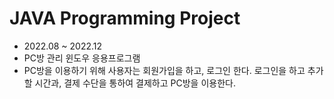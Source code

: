 # JAVA Programming Project
- 2022.08 ~ 2022.12
- PC방 관리 윈도우 응용프로그램
- PC방을 이용하기 위해 사용자는 회원가입을 하고, 로그인 한다. 로그인을 하고 추가할 시간과, 결제 수단을 통하여 결제하고 PC방을 이용한다.
